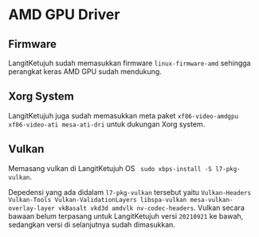 # AMD GPU Driver

## Firmware

LangitKetujuh sudah memasukkan firmware `linux-firmware-amd` sehingga perangkat keras AMD GPU sudah mendukung.

## Xorg System

LangitKetujuh juga sudah memasukkan meta paket `xf86-video-amdgpu xf86-video-ati mesa-ati-dri` untuk dukungan Xorg system.

## Vulkan

Memasang vulkan di LangitKetujuh OS ` sudo xbps-install -S l7-pkg-vulkan`.

Depedensi yang ada didalam `l7-pkg-vulkan` tersebut yaitu `Vulkan-Headers Vulkan-Tools Vulkan-ValidationLayers libspa-vulkan mesa-vulkan-overlay-layer vkBasalt vkd3d amdvlk nv-codec-headers`. Vulkan secara bawaan belum terpasang untuk LangitKetujuh versi `20210921` ke bawah, sedangkan versi di selanjutnya sudah dimasukkan.
